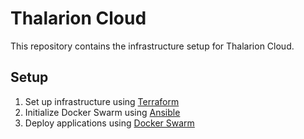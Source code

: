 # Thalarion Cloud

This repository contains the infrastructure setup for Thalarion Cloud.

## Setup

1. Set up infrastructure using [Terraform](terraform)
2. Initialize Docker Swarm using [Ansible](ansible)
3. Deploy applications using [Docker Swarm](swarm)
